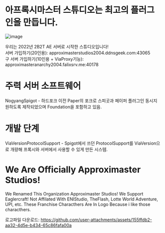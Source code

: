 # 아프록시마스터 스튜디오는 최고의 플러그인을 만듭니다.

![image](https://github.com/user-attachments/assets/ac12bcbe-9d59-423f-9207-c8271a633470)

우리는 2022년 2B2T AE 서버로 시작한 스튜디오입니다!\
서버 가입하기(20인용): approximasterstudios2004.ddnsgeek.com:43065\
구 서버 가입하기(10인용 + ViaProxy기능): approximasteranarchy2004.falixsrv.me:40178

# 주력 서버 소프트웨어
NogyangSpigot - 하드포크 이전 Paper의 포크로 스피곳과 페이퍼 플러그인 동시지원하도록 제작되었으며 Foundation을 포함하고 있음.

# 개발 단계
ViaVersionProtocolSupport - Spigot에서 쓰던 ProtocolSupport를 ViaVersion으로 개량해 프록시와 서버에서 사용할 수 있게 만든 시스템. 

# We Are Officially Approximaster Studios!
We Renamed This Organization Approximaster Studios! We Support Eaglercraft!
Not Affilated With ENIStudio, TheFlash, Lotte World Adventure, UPI, etc. These Franchise Characthers Are In Logo Because i like those characthers.

로고파일 다운로드: https://github.com/user-attachments/assets/155ffdb2-aa32-4d5e-b434-65c86fafa00a
